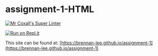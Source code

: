# assignment-1-HTML

[![Mr Coxall's Super Linter](https://github.com/brennan-lee/assignment-1/workflows/Mr%20Coxall's%20Super%20Linter/badge.svg)](https://github.com/brennan-lee/assignment-1/actions/)

[![Run on Repl.it](https://repl.it/badge/github/brennan-lee/assignment-1)](https://repl.it/github/brennan-lee/assignment-1)

This site can be found at: [https://brennan-lee.github.io/assignment-1](https://brennan-lee.github.io/assignment-1)
